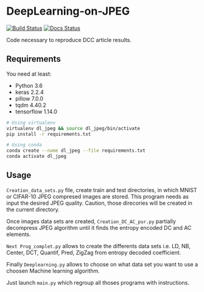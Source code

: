 # DeepLearning-on-JPEG

[![Build Status](https://github.com/Pistonomaxime/DeepLearning-on-JPEG/workflows/ci/badge.svg)](https://github.com/Pistonomaxime/DeepLearning-on-JPEG/actions)
[![Docs Status](https://github.com/Pistonomaxime/DeepLearning-on-JPEG/workflows/Documentation/badge.svg)](
https://pistonomaxime.github.io/DeepLearning-on-JPEG/)

Code necessary to reproduce DCC article results.


## Requirements

You need at least:

- Python 3.6
- keras 2.2.4
- pillow 7.0.0
- tqdm 4.40.2
- tensorflow 1.14.0 

```bash
# Using virtualenv
virtualenv dl_jpeg && source dl_jpeg/bin/activate
pip install -r requirements.txt

# Using conda
conda create --name dl_jpeg --file requirements.txt
conda activate dl_jpeg
```

## Usage

`Creation_data_sets.py` file, create train and test directories, in which MNIST or CIFAR-10 JPEG compresed images are stored. This program needs as input the desired JPEG quality. Caution, those direcories will be created in the current directory.

Once images data sets are created, `Creation_DC_AC_pur.py` partially decompress JPEG algorithm until it finds the entropy encoded DC and AC elements.

`Next Prog_complet.py` allows to create the differents data sets i.e. LD, NB, Center, DCT, Quantif, Pred, ZigZag from entropy decoded coefficient.

Finally `Deeplearning.py` allows to choose on what data set you want to use a choosen Machine learning algorithm.

Just launch `main.py` which regroup all thoses programs with instructions.
